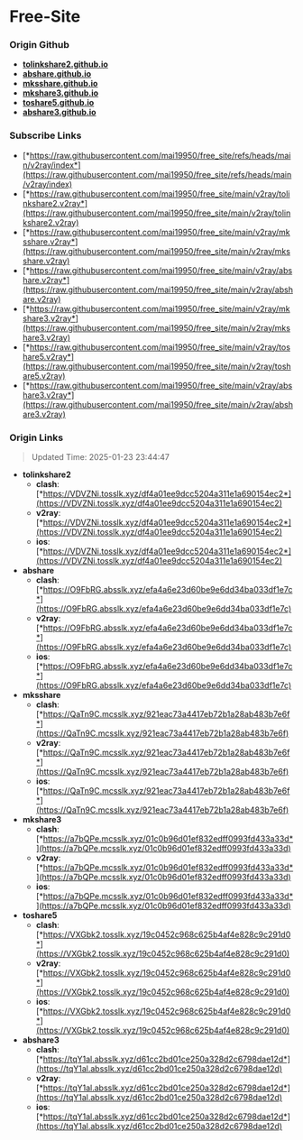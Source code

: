 # Free-Site

### Origin Github

- [**tolinkshare2.github.io**](https://github.com/tolinkshare2/tolinkshare2.github.io)
- [**abshare.github.io**](https://github.com/abshare/abshare.github.io)
- [**mksshare.github.io**](https://github.com/mksshare/mksshare.github.io)
- [**mkshare3.github.io**](https://github.com/mkshare3/mkshare3.github.io)
- [**toshare5.github.io**](https://github.com/toshare5/toshare5.github.io)
- [**abshare3.github.io**](https://github.com/abshare3/abshare3.github.io)

### Subscribe Links

- [*https://raw.githubusercontent.com/mai19950/free_site/refs/heads/main/v2ray/index*](https://raw.githubusercontent.com/mai19950/free_site/refs/heads/main/v2ray/index)
- [*https://raw.githubusercontent.com/mai19950/free_site/main/v2ray/tolinkshare2.v2ray*](https://raw.githubusercontent.com/mai19950/free_site/main/v2ray/tolinkshare2.v2ray)
- [*https://raw.githubusercontent.com/mai19950/free_site/main/v2ray/mksshare.v2ray*](https://raw.githubusercontent.com/mai19950/free_site/main/v2ray/mksshare.v2ray)
- [*https://raw.githubusercontent.com/mai19950/free_site/main/v2ray/abshare.v2ray*](https://raw.githubusercontent.com/mai19950/free_site/main/v2ray/abshare.v2ray)
- [*https://raw.githubusercontent.com/mai19950/free_site/main/v2ray/mkshare3.v2ray*](https://raw.githubusercontent.com/mai19950/free_site/main/v2ray/mkshare3.v2ray)
- [*https://raw.githubusercontent.com/mai19950/free_site/main/v2ray/toshare5.v2ray*](https://raw.githubusercontent.com/mai19950/free_site/main/v2ray/toshare5.v2ray)
- [*https://raw.githubusercontent.com/mai19950/free_site/main/v2ray/abshare3.v2ray*](https://raw.githubusercontent.com/mai19950/free_site/main/v2ray/abshare3.v2ray)

### Origin Links

> Updated Time: 2025-01-23 23:44:47

- **tolinkshare2**
  - **clash**: [*https://VDVZNi.tosslk.xyz/df4a01ee9dcc5204a311e1a690154ec2*](https://VDVZNi.tosslk.xyz/df4a01ee9dcc5204a311e1a690154ec2)
  - **v2ray**: [*https://VDVZNi.tosslk.xyz/df4a01ee9dcc5204a311e1a690154ec2*](https://VDVZNi.tosslk.xyz/df4a01ee9dcc5204a311e1a690154ec2)
  - **ios**: [*https://VDVZNi.tosslk.xyz/df4a01ee9dcc5204a311e1a690154ec2*](https://VDVZNi.tosslk.xyz/df4a01ee9dcc5204a311e1a690154ec2)
- **abshare**
  - **clash**: [*https://O9FbRG.absslk.xyz/efa4a6e23d60be9e6dd34ba033df1e7c*](https://O9FbRG.absslk.xyz/efa4a6e23d60be9e6dd34ba033df1e7c)
  - **v2ray**: [*https://O9FbRG.absslk.xyz/efa4a6e23d60be9e6dd34ba033df1e7c*](https://O9FbRG.absslk.xyz/efa4a6e23d60be9e6dd34ba033df1e7c)
  - **ios**: [*https://O9FbRG.absslk.xyz/efa4a6e23d60be9e6dd34ba033df1e7c*](https://O9FbRG.absslk.xyz/efa4a6e23d60be9e6dd34ba033df1e7c)
- **mksshare**
  - **clash**: [*https://QaTn9C.mcsslk.xyz/921eac73a4417eb72b1a28ab483b7e6f*](https://QaTn9C.mcsslk.xyz/921eac73a4417eb72b1a28ab483b7e6f)
  - **v2ray**: [*https://QaTn9C.mcsslk.xyz/921eac73a4417eb72b1a28ab483b7e6f*](https://QaTn9C.mcsslk.xyz/921eac73a4417eb72b1a28ab483b7e6f)
  - **ios**: [*https://QaTn9C.mcsslk.xyz/921eac73a4417eb72b1a28ab483b7e6f*](https://QaTn9C.mcsslk.xyz/921eac73a4417eb72b1a28ab483b7e6f)
- **mkshare3**
  - **clash**: [*https://a7bQPe.mcsslk.xyz/01c0b96d01ef832edff0993fd433a33d*](https://a7bQPe.mcsslk.xyz/01c0b96d01ef832edff0993fd433a33d)
  - **v2ray**: [*https://a7bQPe.mcsslk.xyz/01c0b96d01ef832edff0993fd433a33d*](https://a7bQPe.mcsslk.xyz/01c0b96d01ef832edff0993fd433a33d)
  - **ios**: [*https://a7bQPe.mcsslk.xyz/01c0b96d01ef832edff0993fd433a33d*](https://a7bQPe.mcsslk.xyz/01c0b96d01ef832edff0993fd433a33d)
- **toshare5**
  - **clash**: [*https://VXGbk2.tosslk.xyz/19c0452c968c625b4af4e828c9c291d0*](https://VXGbk2.tosslk.xyz/19c0452c968c625b4af4e828c9c291d0)
  - **v2ray**: [*https://VXGbk2.tosslk.xyz/19c0452c968c625b4af4e828c9c291d0*](https://VXGbk2.tosslk.xyz/19c0452c968c625b4af4e828c9c291d0)
  - **ios**: [*https://VXGbk2.tosslk.xyz/19c0452c968c625b4af4e828c9c291d0*](https://VXGbk2.tosslk.xyz/19c0452c968c625b4af4e828c9c291d0)
- **abshare3**
  - **clash**: [*https://tqY1al.absslk.xyz/d61cc2bd01ce250a328d2c6798dae12d*](https://tqY1al.absslk.xyz/d61cc2bd01ce250a328d2c6798dae12d)
  - **v2ray**: [*https://tqY1al.absslk.xyz/d61cc2bd01ce250a328d2c6798dae12d*](https://tqY1al.absslk.xyz/d61cc2bd01ce250a328d2c6798dae12d)
  - **ios**: [*https://tqY1al.absslk.xyz/d61cc2bd01ce250a328d2c6798dae12d*](https://tqY1al.absslk.xyz/d61cc2bd01ce250a328d2c6798dae12d)
